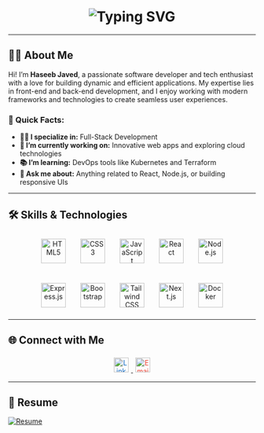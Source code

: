 <!-- Animated Typing Effect -->
<h1 align="center">
  <img src="https://readme-typing-svg.herokuapp.com?font=Fira+Code&size=25&pause=1000&color=00F7FF&center=true&vCenter=true&width=500&lines=Hi+there+%F0%9F%91%8B%2C+I'm+Haseeb+Javed!;Welcome+to+my+GitHub+profile!" alt="Typing SVG" />
</h1>

---

## 🙋‍♂️ About Me

Hi! I’m **Haseeb Javed**, a passionate software developer and tech enthusiast with a love for building dynamic and efficient applications. My expertise lies in front-end and back-end development, and I enjoy working with modern frameworks and technologies to create seamless user experiences.

### 🌟 Quick Facts:
- **👨‍💻 I specialize in:** Full-Stack Development
- **💼 I’m currently working on:** Innovative web apps and exploring cloud technologies
- **📚 I’m learning:** DevOps tools like Kubernetes and Terraform
- **💬 Ask me about:** Anything related to React, Node.js, or building responsive UIs

---

## 🛠️ Skills & Technologies

<div align="center" style="display: flex; flex-wrap: wrap; justify-content: center; gap: 10px;">
  <!-- Row 1 -->
  <a href="https://html.spec.whatwg.org/" target="_blank" rel="noreferrer" style="transition: transform 0.2s;">
    <img src="https://cdn.jsdelivr.net/gh/devicons/devicon/icons/html5/html5-original.svg" alt="HTML5" width="50" height="50" style="margin: 10px;" />
  </a>
  <a href="https://developer.mozilla.org/en-US/docs/Web/CSS" target="_blank" rel="noreferrer" style="transition: transform 0.2s;">
    <img src="https://cdn.jsdelivr.net/gh/devicons/devicon/icons/css3/css3-original.svg" alt="CSS3" width="50" height="50" style="margin: 10px;" />
  </a>
  <a href="https://www.javascript.com/" target="_blank" rel="noreferrer" style="transition: transform 0.2s;">
    <img src="https://cdn.jsdelivr.net/gh/devicons/devicon/icons/javascript/javascript-original.svg" alt="JavaScript" width="50" height="50" style="margin: 10px;" />
  </a>
  <a href="https://reactjs.org/" target="_blank" rel="noreferrer" style="transition: transform 0.2s;">
    <img src="https://cdn.jsdelivr.net/gh/devicons/devicon/icons/react/react-original.svg" alt="React" width="50" height="50" style="margin: 10px;" />
  </a>
  <a href="https://nodejs.org/" target="_blank" rel="noreferrer" style="transition: transform 0.2s;">
    <img src="https://cdn.jsdelivr.net/gh/devicons/devicon/icons/nodejs/nodejs-original.svg" alt="Node.js" width="50" height="50" style="margin: 10px;" />
  </a>
</div>

<div align="center" style="display: flex; flex-wrap: wrap; justify-content: center; gap: 10px; margin-top: 20px;">
  <!-- Row 2 -->
  <a href="https://expressjs.com/" target="_blank" rel="noreferrer" style="transition: transform 0.2s;">
    <img src="https://cdn.jsdelivr.net/gh/devicons/devicon/icons/express/express-original.svg" alt="Express.js" width="50" height="50" style="margin: 10px;" />
  </a>
  <a href="https://getbootstrap.com/" target="_blank" rel="noreferrer" style="transition: transform 0.2s;">
    <img src="https://cdn.jsdelivr.net/gh/devicons/devicon/icons/bootstrap/bootstrap-original.svg" alt="Bootstrap" width="50" height="50" style="margin: 10px;" />
  </a>
  <a href="https://tailwindcss.com/" target="_blank" rel="noreferrer" style="transition: transform 0.2s;">
    <img src="https://github.com/tailwindlabs.png" alt="Tailwind CSS" width="50" height="50" style="margin: 10px;" />
  </a>
  <a href="https://nextjs.org/" target="_blank" rel="noreferrer" style="transition: transform 0.2s;">
    <img src="https://cdn.jsdelivr.net/gh/devicons/devicon/icons/nextjs/nextjs-original.svg" alt="Next.js" width="50" height="50" style="margin: 10px;" />
  </a>
  <a href="https://www.docker.com/" target="_blank" rel="noreferrer" style="transition: transform 0.2s;">
    <img src="https://cdn.jsdelivr.net/gh/devicons/devicon/icons/docker/docker-original.svg" alt="Docker" width="50" height="50" style="margin: 10px;" />
  </a>
</div>

---

## 🌐 Connect with Me

<div align="center">
  <a href="[https://linkedin.com/in/yourprofile](https://www.linkedin.com/in/haseebjaved11/)" target="_blank">
    <img src="https://cdn.jsdelivr.net/gh/simple-icons/simple-icons/icons/linkedin.svg" alt="LinkedIn" width="30" height="30" style="margin: 5px; color: #0A66C2;" />
  </a>

  <a href="mailto:hasiimughal41@gmail.com">
    <img src="https://cdn.jsdelivr.net/gh/simple-icons/simple-icons/icons/gmail.svg" alt="Email" width="30" height="30" style="margin: 5px; color: #EA4335;" />
  </a>
</div>

---

## 📄 Resume

<a href="https://drive.google.com/file/d/1HZFRJedAHjVdIT2X3X5NNHkU_eXcWbJ7/view" target="_blank">
  <img src="https://img.shields.io/badge/Resume-View-blue?style=for-the-badge&logo=google-drive" alt="Resume">
</a>

